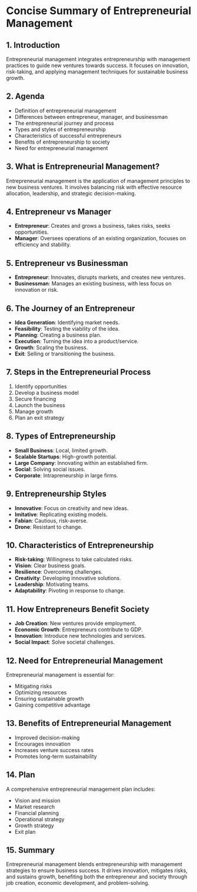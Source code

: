 # Concise Summary of Entrepreneurial Management

## 1. Introduction
Entrepreneurial management integrates entrepreneurship with management practices to guide new ventures towards success. It focuses on innovation, risk-taking, and applying management techniques for sustainable business growth.

## 2. Agenda
- Definition of entrepreneurial management
- Differences between entrepreneur, manager, and businessman
- The entrepreneurial journey and process
- Types and styles of entrepreneurship
- Characteristics of successful entrepreneurs
- Benefits of entrepreneurship to society
- Need for entrepreneurial management

## 3. What is Entrepreneurial Management?
Entrepreneurial management is the application of management principles to new business ventures. It involves balancing risk with effective resource allocation, leadership, and strategic decision-making.

## 4. Entrepreneur vs Manager
- **Entrepreneur**: Creates and grows a business, takes risks, seeks opportunities.
- **Manager**: Oversees operations of an existing organization, focuses on efficiency and stability.

## 5. Entrepreneur vs Businessman
- **Entrepreneur**: Innovates, disrupts markets, and creates new ventures.
- **Businessman**: Manages an existing business, with less focus on innovation or risk.

## 6. The Journey of an Entrepreneur
- **Idea Generation**: Identifying market needs.
- **Feasibility**: Testing the viability of the idea.
- **Planning**: Creating a business plan.
- **Execution**: Turning the idea into a product/service.
- **Growth**: Scaling the business.
- **Exit**: Selling or transitioning the business.

## 7. Steps in the Entrepreneurial Process
1. Identify opportunities
2. Develop a business model
3. Secure financing
4. Launch the business
5. Manage growth
6. Plan an exit strategy

## 8. Types of Entrepreneurship
- **Small Business**: Local, limited growth.
- **Scalable Startups**: High-growth potential.
- **Large Company**: Innovating within an established firm.
- **Social**: Solving social issues.
- **Corporate**: Intrapreneurship in large firms.

## 9. Entrepreneurship Styles
- **Innovative**: Focus on creativity and new ideas.
- **Imitative**: Replicating existing models.
- **Fabian**: Cautious, risk-averse.
- **Drone**: Resistant to change.

## 10. Characteristics of Entrepreneurship
- **Risk-taking**: Willingness to take calculated risks.
- **Vision**: Clear business goals.
- **Resilience**: Overcoming challenges.
- **Creativity**: Developing innovative solutions.
- **Leadership**: Motivating teams.
- **Adaptability**: Pivoting in response to change.

## 11. How Entrepreneurs Benefit Society
- **Job Creation**: New ventures provide employment.
- **Economic Growth**: Entrepreneurs contribute to GDP.
- **Innovation**: Introduce new technologies and services.
- **Social Impact**: Solve societal challenges.

## 12. Need for Entrepreneurial Management
Entrepreneurial management is essential for:
- Mitigating risks
- Optimizing resources
- Ensuring sustainable growth
- Gaining competitive advantage

## 13. Benefits of Entrepreneurial Management
- Improved decision-making
- Encourages innovation
- Increases venture success rates
- Promotes long-term sustainability

## 14. Plan
A comprehensive entrepreneurial management plan includes:
- Vision and mission
- Market research
- Financial planning
- Operational strategy
- Growth strategy
- Exit plan

## 15. Summary
Entrepreneurial management blends entrepreneurship with management strategies to ensure business success. It drives innovation, mitigates risks, and sustains growth, benefiting both the entrepreneur and society through job creation, economic development, and problem-solving.
